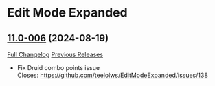 # Edit Mode Expanded

## [11.0-006](https://github.com/teelolws/EditModeExpanded/tree/11.0-006) (2024-08-19)
[Full Changelog](https://github.com/teelolws/EditModeExpanded/compare/11.0-005...11.0-006) [Previous Releases](https://github.com/teelolws/EditModeExpanded/releases)

- Fix Druid combo points issue  
    Closes: https://github.com/teelolws/EditModeExpanded/issues/138  
